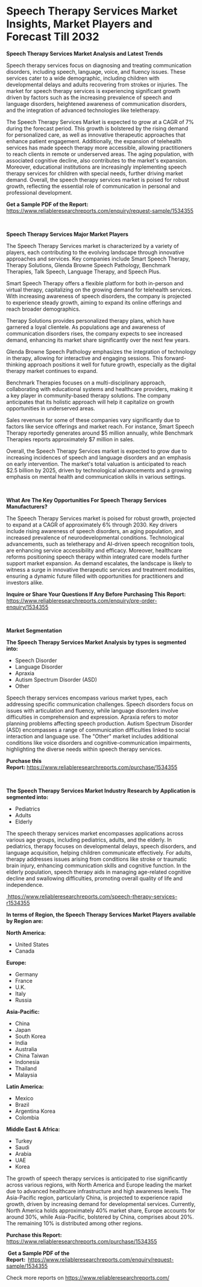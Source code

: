 <p><h1>Speech Therapy Services Market Insights, Market Players and Forecast Till 2032</h1></p><p><strong>Speech Therapy Services Market Analysis and Latest Trends</strong></p>
<p><p>Speech therapy services focus on diagnosing and treating communication disorders, including speech, language, voice, and fluency issues. These services cater to a wide demographic, including children with developmental delays and adults recovering from strokes or injuries. The market for speech therapy services is experiencing significant growth driven by factors such as the increasing prevalence of speech and language disorders, heightened awareness of communication disorders, and the integration of advanced technologies like teletherapy.</p><p>The Speech Therapy Services Market is expected to grow at a CAGR of 7% during the forecast period. This growth is bolstered by the rising demand for personalized care, as well as innovative therapeutic approaches that enhance patient engagement. Additionally, the expansion of telehealth services has made speech therapy more accessible, allowing practitioners to reach clients in remote or underserved areas. The aging population, with associated cognitive decline, also contributes to the market's expansion. Moreover, educational institutions are increasingly implementing speech therapy services for children with special needs, further driving market demand. Overall, the speech therapy services market is poised for robust growth, reflecting the essential role of communication in personal and professional development.</p></p>
<p><strong>Get a Sample PDF of the Report:&nbsp;</strong> <a href="https://www.reliableresearchreports.com/enquiry/request-sample/1534355?utm_campaign=2275&utm_medium=2&utm_source=Github&utm_content=ia&utm_term=03032025&utm_id=speech-therapy-services">https://www.reliableresearchreports.com/enquiry/request-sample/1534355</a></p>
<p>&nbsp;</p>
<p><strong>Speech Therapy Services Major Market Players</strong></p>
<p><p>The Speech Therapy Services market is characterized by a variety of players, each contributing to the evolving landscape through innovative approaches and services. Key companies include Smart Speech Therapy, Therapy Solutions, Glenda Browne Speech Pathology, Benchmark Therapies, Talk Speech, Language Therapy, and Speech Plus.</p><p>Smart Speech Therapy offers a flexible platform for both in-person and virtual therapy, capitalizing on the growing demand for telehealth services. With increasing awareness of speech disorders, the company is projected to experience steady growth, aiming to expand its online offerings and reach broader demographics.</p><p>Therapy Solutions provides personalized therapy plans, which have garnered a loyal clientele. As populations age and awareness of communication disorders rises, the company expects to see increased demand, enhancing its market share significantly over the next few years.</p><p>Glenda Browne Speech Pathology emphasizes the integration of technology in therapy, allowing for interactive and engaging sessions. This forward-thinking approach positions it well for future growth, especially as the digital therapy market continues to expand.</p><p>Benchmark Therapies focuses on a multi-disciplinary approach, collaborating with educational systems and healthcare providers, making it a key player in community-based therapy solutions. The company anticipates that its holistic approach will help it capitalize on growth opportunities in underserved areas.</p><p>Sales revenues for some of these companies vary significantly due to factors like service offerings and market reach. For instance, Smart Speech Therapy reportedly generates around $5 million annually, while Benchmark Therapies reports approximately $7 million in sales.</p><p>Overall, the Speech Therapy Services market is expected to grow due to increasing incidences of speech and language disorders and an emphasis on early intervention. The market's total valuation is anticipated to reach $2.5 billion by 2025, driven by technological advancements and a growing emphasis on mental health and communication skills in various settings.</p></p>
<p>&nbsp;</p>
<p><strong>What Are The Key Opportunities For Speech Therapy Services Manufacturers?</strong></p>
<p><p>The Speech Therapy Services market is poised for robust growth, projected to expand at a CAGR of approximately 6% through 2030. Key drivers include rising awareness of speech disorders, an aging population, and increased prevalence of neurodevelopmental conditions. Technological advancements, such as teletherapy and AI-driven speech recognition tools, are enhancing service accessibility and efficacy. Moreover, healthcare reforms positioning speech therapy within integrated care models further support market expansion. As demand escalates, the landscape is likely to witness a surge in innovative therapeutic services and treatment modalities, ensuring a dynamic future filled with opportunities for practitioners and investors alike.</p></p>
<p><strong>Inquire or Share Your Questions If Any Before Purchasing This Report:</strong> <a href="https://www.reliableresearchreports.com/enquiry/pre-order-enquiry/1534355?utm_campaign=2275&utm_medium=2&utm_source=Github&utm_content=ia&utm_term=03032025&utm_id=speech-therapy-services">https://www.reliableresearchreports.com/enquiry/pre-order-enquiry/1534355</a></p>
<p>&nbsp;</p>
<p><strong>Market Segmentation</strong></p>
<p><strong>The Speech Therapy Services Market Analysis by types is segmented into:</strong></p>
<p><ul><li>Speech Disorder</li><li>Language Disorder</li><li>Apraxia</li><li>Autism Spectrum Disorder (ASD)</li><li>Other</li></ul></p>
<p><p>Speech therapy services encompass various market types, each addressing specific communication challenges. Speech disorders focus on issues with articulation and fluency, while language disorders involve difficulties in comprehension and expression. Apraxia refers to motor planning problems affecting speech production. Autism Spectrum Disorder (ASD) encompasses a range of communication difficulties linked to social interaction and language use. The "Other" market includes additional conditions like voice disorders and cognitive-communication impairments, highlighting the diverse needs within speech therapy services.</p></p>
<p><strong>Purchase this Report:&nbsp;</strong><a href="https://www.reliableresearchreports.com/purchase/1534355?utm_campaign=2275&utm_medium=2&utm_source=Github&utm_content=ia&utm_term=03032025&utm_id=speech-therapy-services">https://www.reliableresearchreports.com/purchase/1534355</a></p>
<p>&nbsp;</p>
<p><strong>The Speech Therapy Services Market Industry Research by Application is segmented into:</strong></p>
<p><ul><li>Pediatrics</li><li>Adults</li><li>Elderly</li></ul></p>
<p><p>The speech therapy services market encompasses applications across various age groups, including pediatrics, adults, and the elderly. In pediatrics, therapy focuses on developmental delays, speech disorders, and language acquisition, helping children communicate effectively. For adults, therapy addresses issues arising from conditions like stroke or traumatic brain injury, enhancing communication skills and cognitive function. In the elderly population, speech therapy aids in managing age-related cognitive decline and swallowing difficulties, promoting overall quality of life and independence.</p></p>
<p><a href="https://www.reliableresearchreports.com/speech-therapy-services-r1534355?utm_campaign=2275&utm_medium=2&utm_source=Github&utm_content=ia&utm_term=03032025&utm_id=speech-therapy-services">&nbsp;https://www.reliableresearchreports.com/speech-therapy-services-r1534355</a></p>
<p><strong>In terms of Region, the Speech Therapy Services Market Players available by Region are:</strong></p>
<p>
    <p> <strong> North America: </strong>
        <ul>
            <li>United States</li>
            <li>Canada</li>
        </ul>
        </p> 
    <p> <strong> Europe: </strong>
        <ul>
            <li>Germany</li>
            <li>France</li>
            <li>U.K.</li>
            <li>Italy</li>
            <li>Russia</li>
        </ul>
        </p> 
    <p> <strong> Asia-Pacific: </strong>
        <ul>
            <li>China</li>
            <li>Japan</li>
            <li>South Korea</li>
            <li>India</li>
            <li>Australia</li>
            <li>China Taiwan</li>
            <li>Indonesia</li>
            <li>Thailand</li>
            <li>Malaysia</li>
        </ul>
        </p> 
    <p> <strong> Latin America: </strong>
        <ul>
            <li>Mexico</li>
            <li>Brazil</li>
            <li>Argentina Korea</li>
            <li>Colombia</li>
        </ul>
        </p> 
    <p> <strong> Middle East & Africa: </strong>
        <ul>
            <li>Turkey</li>
            <li>Saudi</li>
            <li>Arabia</li>
            <li>UAE</li>
            <li>Korea</li>
        </ul>
    </p>
    </p>
<p><p>The growth of speech therapy services is anticipated to rise significantly across various regions, with North America and Europe leading the market due to advanced healthcare infrastructure and high awareness levels. The Asia-Pacific region, particularly China, is projected to experience rapid growth, driven by increasing demand for developmental services. Currently, North America holds approximately 40% market share, Europe accounts for around 30%, while Asia-Pacific, bolstered by China, comprises about 20%. The remaining 10% is distributed among other regions.</p></p>
<p><strong>Purchase this Report: </strong><a href="https://www.reliableresearchreports.com/purchase/1534355?utm_campaign=2275&utm_medium=2&utm_source=Github&utm_content=ia&utm_term=03032025&utm_id=speech-therapy-services">https://www.reliableresearchreports.com/purchase/1534355</a></p>
<p>&nbsp;<strong>Get a Sample PDF of the Report:&nbsp;&nbsp;</strong><a href="https://www.reliableresearchreports.com/enquiry/request-sample/1534355?utm_campaign=2275&utm_medium=2&utm_source=Github&utm_content=ia&utm_term=03032025&utm_id=speech-therapy-services">https://www.reliableresearchreports.com/enquiry/request-sample/1534355</a></p>
<p><strong></strong></p>
<p>Check more reports on <a href="https://www.reliableresearchreports.com/?utm_campaign=2275&utm_medium=2&utm_source=Github&utm_content=ia&utm_term=03032025&utm_id=speech-therapy-services">https://www.reliableresearchreports.com/</a></p>